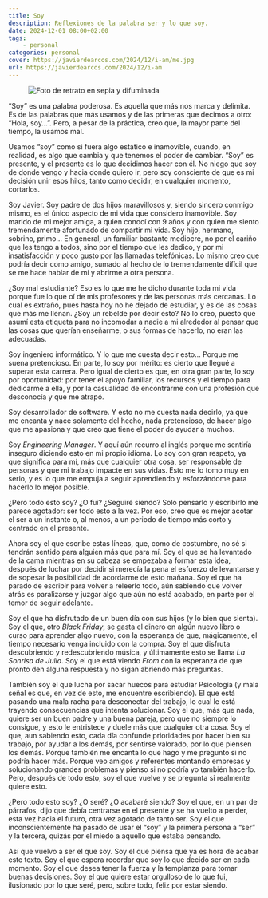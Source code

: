 ```yaml
---
title: Soy
description: Reflexiones de la palabra ser y lo que soy.
date: 2024-12-01 08:00+02:00
tags:
    - personal
categories: personal
cover: https://javierdearcos.com/2024/12/i-am/me.jpg
url: https://javierdearcos.com/2024/12/i-am
---
```


<figure>
    <picture>
        <img src="/2024/12/i-am/me.jpg" alt='Foto de retrato en sepia y difuminada' />
    </picture>
</figure>

“Soy” es una palabra poderosa. Es aquella que más nos marca y delimita. Es de las palabras que más usamos y de las primeras que decimos a otro: “Hola, soy…”. Pero, a pesar de la práctica, creo que, la mayor parte del tiempo, la usamos mal.

Usamos “soy” como si fuera algo estático e inamovible, cuando, en realidad, es algo que cambia y que tenemos el poder de cambiar. “Soy” es presente, y el presente es lo que decidimos hacer con él. No niego que soy de donde vengo y hacia donde quiero ir, pero soy consciente de que es mi decisión unir esos hilos, tanto como decidir, en cualquier momento, cortarlos.

<!-- more -->

Soy Javier. Soy padre de dos hijos maravillosos y, siendo sincero conmigo mismo, es el único aspecto de mi vida que considero inamovible. Soy marido de mi mejor amiga, a quien conocí con 9 años y con quien me siento tremendamente afortunado de compartir mi vida. Soy hijo, hermano, sobrino, primo… En general, un familiar bastante mediocre, no por el cariño que les tengo a todos, sino por el tiempo que les dedico, y por mi insatisfacción y poco gusto por las llamadas telefónicas. Lo mismo creo que podría decir como amigo, sumado al hecho de lo tremendamente difícil que se me hace hablar de mí y abrirme a otra persona.

¿Soy mal estudiante? Eso es lo que me he dicho durante toda mi vida porque fue lo que oí de mis profesores y de las personas más cercanas. Lo cual es extraño, pues hasta hoy no he dejado de estudiar, y es de las cosas que más me llenan. ¿Soy un rebelde por decir esto? No lo creo, puesto que asumí esta etiqueta para no incomodar a nadie a mi alrededor al pensar que las cosas que querían enseñarme, o sus formas de hacerlo, no eran las adecuadas.

Soy ingeniero informático. Y lo que me cuesta decir esto… Porque me suena pretencioso. En parte, lo soy por mérito: es cierto que llegué a superar esta carrera. Pero igual de cierto es que, en otra gran parte, lo soy por oportunidad: por tener el apoyo familiar, los recursos y el tiempo para dedicarme a ella, y por la casualidad de encontrarme con una profesión que desconocía y que me atrapó.

Soy desarrollador de software. Y esto no me cuesta nada decirlo, ya que me encanta y nace solamente del hecho, nada pretencioso, de hacer algo que me apasiona y que creo que tiene el poder de ayudar a muchos.

Soy *Engineering Manager*. Y aquí aún recurro al inglés porque me sentiría inseguro diciendo esto en mi propio idioma. Lo soy con gran respeto, ya que significa para mí, más que cualquier otra cosa, ser responsable de personas y que mi trabajo impacte en sus vidas. Esto me lo tomo muy en serio, y es lo que me empuja a seguir aprendiendo y esforzándome para hacerlo lo mejor posible.

¿Pero todo esto soy? ¿O fui? ¿Seguiré siendo? Solo pensarlo y escribirlo me parece agotador: ser todo esto a la vez. Por eso, creo que es mejor acotar el ser a un instante o, al menos, a un periodo de tiempo más corto y centrado en el presente.

Ahora soy el que escribe estas líneas, que, como de costumbre, no sé si tendrán sentido para alguien más que para mí. Soy el que se ha levantado de la cama mientras en su cabeza se empezaba a formar esta idea, después de luchar por decidir si merecía la pena el esfuerzo de levantarse y de sopesar la posibilidad de acordarme de esto mañana. Soy el que ha parado de escribir para volver a releerlo todo, aún sabiendo que volver atrás es paralizarse y juzgar algo que aún no está acabado, en parte por el temor de seguir adelante.

Soy el que ha disfrutado de un buen día con sus hijos (y lo bien que sienta). Soy el que, otro *Black Friday*, se gasta el dinero en algún nuevo libro o curso para aprender algo nuevo, con la esperanza de que, mágicamente, el tiempo necesario venga incluido con la compra. Soy el que disfruta descubriendo y redescubriendo música, y últimamente esto se llama *La Sonrisa de Julia*. Soy el que está viendo *From* con la esperanza de que pronto den alguna respuesta y no sigan abriendo más preguntas.

También soy el que lucha por sacar huecos para estudiar Psicología (y mala señal es que, en vez de esto, me encuentre escribiendo). El que está pasando una mala racha para desconectar del trabajo, lo cual le está trayendo consecuencias que intenta solucionar. Soy el que, más que nada, quiere ser un buen padre y una buena pareja, pero que no siempre lo consigue, y esto le entristece y duele más que cualquier otra cosa. Soy el que, aun sabiendo esto, cada día confunde prioridades por hacer bien su trabajo, por ayudar a los demás, por sentirse valorado, por lo que piensen los demás. Porque también me encanta lo que hago y me pregunto si no podría hacer más. Porque veo amigos y referentes montando empresas y solucionando grandes problemas y pienso si no podría yo también hacerlo. Pero, después de todo esto, soy el que vuelve y se pregunta si realmente quiere esto.

¿Pero todo esto soy? ¿O seré? ¿O acabaré siendo? Soy el que, en un par de párrafos, dijo que debía centrarse en el presente y se ha vuelto a perder, esta vez hacia el futuro, otra vez agotado de tanto ser. Soy el que inconscientemente ha pasado de usar el “soy” y la primera persona a “ser” y la tercera, quizás por el miedo a aquello que estaba pensando.

Así que vuelvo a ser el que soy. Soy el que piensa que ya es hora de acabar este texto. Soy el que espera recordar que soy lo que decido ser en cada momento. Soy el que desea tener la fuerza y la templanza para tomar buenas decisiones. Soy el que quiere estar orgulloso de lo que fui, ilusionado por lo que seré, pero, sobre todo, feliz por estar siendo.
